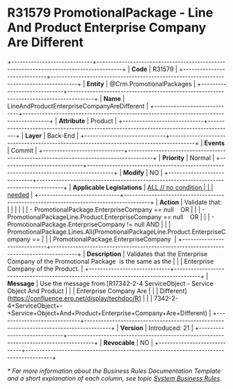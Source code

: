 ﻿---
erp.type: business-rule
erp.entity: Crm.PromotionalPackages
---

# R31579 PromotionalPackage - Line And Product Enterprise Company Are Different
+-----------------------------+---------------------------------------------------------------------------------------+
| **Code**                    | R31579                                                                                |
+-----------------------------+---------------------------------------------------------------------------------------+
| **Entity**                  | @Crm.PromotionalPackages                                                              |
+-----------------------------+---------------------------------------------------------------------------------------+
| **Name**                    | LineAndProductEnterpriseCompanyAreDifferent                                           |
+-----------------------------+---------------------------------------------------------------------------------------+
| **Attribute**               | Product                                                                               |
+-----------------------------+---------------------------------------------------------------------------------------+
| **Layer**                   | Back-End                                                                              |
+-----------------------------+---------------------------------------------------------------------------------------+
| **Events**                  | Commit                                                                                |
+-----------------------------+---------------------------------------------------------------------------------------+
| **Priority**                | Normal                                                                                |
+-----------------------------+---------------------------------------------------------------------------------------+
| **Modify**                  | NO                                                                                    |
+-----------------------------+---------------------------------------------------------------------------------------+
| **Applicable Legislations** | [ALL // no condition                                                                  |
|                             | needed](xref:applicable-legislations)                                                 |
+-----------------------------+---------------------------------------------------------------------------------------+
| **Action**                  | Validate that:                                                                        |
|                             |                                                                                       |
|                             | -   PromotionalPackage.EnterpriseCompany == null    OR                                |
|                             | -   PromotionalPackageLine.Product.EnterpriseCompany == null    OR                    |
|                             | -   PromotionalPackage.EnterpriseCompany != null AND                                  |
|                             |     PromotionalPackage.Lines.All(PromotionalPackageLine.Product.EnterpriseCompany ==  |
|                             |     PromotionalPackage.EnterpriseCompany                                              |
+-----------------------------+---------------------------------------------------------------------------------------+
| **Description**             | Validates that the Enterprise Company of the Promotional Package  is the same as the  |
|                             | Enterprise Company оf the Product.                                                    |
+-----------------------------+---------------------------------------------------------------------------------------+
| **Message**                 | Use the message from [R17342-2-4 ServiceObject - Service Object And Product           |
|                             | Enterprise Company Are                                                                |
|                             | Different](https://confluence.erp.net/display/techdoc/R1                              |
|                             | 7342-2-4+ServiceObject+-+Service+Object+And+Product+Enterprise+Company+Are+Different) |
+-----------------------------+---------------------------------------------------------------------------------------+
| **Version**                 | Introduced: 21                                                                        |
+-----------------------------+---------------------------------------------------------------------------------------+
| **Revocable**               | NO                                                                                    |
+-----------------------------+---------------------------------------------------------------------------------------+

*\* For more information about the Business Rules Documentation Template and a short explanation of each column, see
topic [System Business Rules](../templates/template-description-system-business-rules.md).*
